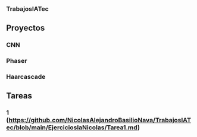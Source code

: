 ### TrabajosIATec

## Proyectos

### CNN

### Phaser

### Haarcascade

## Tareas

### 1 (https://github.com/NicolasAlejandroBasilioNava/TrabajosIATec/blob/main/EjerciciosIaNicolas/Tarea1.md)